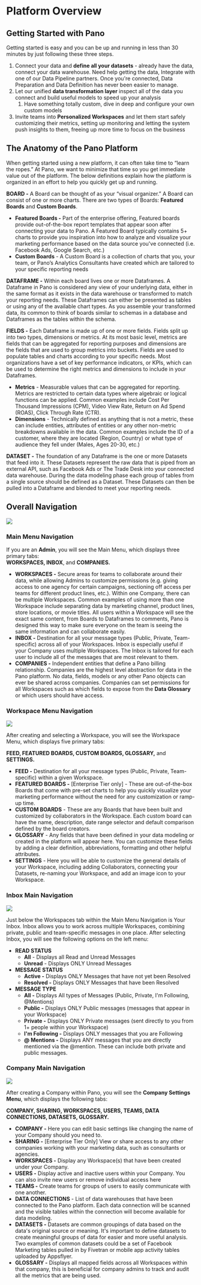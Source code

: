 # Platform Overview

## Getting Started with Pano

Getting started is easy and you can be up and running in less than 30 minutes by just following these three steps.

1. Connect your data and **define all your datasets** - already have the data, connect your data warehouse. Need help getting the data, Integrate with one of our Data Pipeline partners. Once you're connected, Data Preparation and Data Definition has never been easier to manage.
2. Let our unified **data transformation layer** inspect all of the data you connect and build useful models to speed up your analysis
   1. Have something totally custom, dive in deep and configure your own custom models
3. Invite teams into **Personalized Workspaces** and let them start safely customizing their metrics, setting up monitoring and letting the system push insights to them, freeing up more time to focus on the business

## The Anatomy of the Pano Platform

When getting started using a new platform, it can often take time to “learn the ropes.” At Pano, we want to minimize that time so you get immediate value out of the platform. The below definitions explain how the platform is organized in an effort to help you quickly get up and running.

**BOARD -** A Board can be thought of as your “visual organizer.” A Board can consist of one or more charts. There are two types of Boards: **Featured Boards** and **Custom Boards**.

* **Featured Boards -** Part of the enterprise offering, Featured boards provide out-of-the-box report templates that appear soon after connecting your data to Pano. A Featured Board typically contains 5+ charts to provide you inspiration into how to analyze and visualize your marketing performance based on the data source you've connected \(i.e. Facebook Ads, Google Search, etc.\)
* **Custom Boards** - A Custom Board is a collection of charts that you, your team, or Pano’s Analytics Consultants have created which are tailored to your specific reporting needs

**DATAFRAME -** Within each board lives one or more Dataframes. A Dataframe in Pano is considered any view of your underlying data, either in the same format as it exists in the data warehouse or transformed to match your reporting needs. These Dataframes can either be presented as tables or using any of the available chart types. As you assemble your transformed data, its common to think of boards similar to schemas in a database and Dataframes as the tables within the schema.

**FIELDS -** Each Dataframe is made up of one or more fields. Fields split up into two types, dimensions or metrics. At its most basic level, metrics are fields that can be aggregated for reporting purposes and dimensions are the fields that are used to group metrics into buckets. Fields are used to populate tables and charts according to your specific needs. Most organizations have a set of key performance indicators, or KPIs, which can be used to determine the right metrics and dimensions to include in your Dataframes.

* **Metrics** - Measurable values that can be aggregated for reporting. Metrics are restricted to certain data types where algebraic or logical functions can be applied. Common examples include Cost Per Thousand Impressions \(CPM\), Video View Rate, Return on Ad Spend \(ROAS\), Click Through Rate \(CTR\).
* **Dimensions** - Technically defined as anything that is not a metric, these can include entities, attributes of entities or any other non-metric breakdowns available in the data. Common examples include the ID of a customer, where they are located \(Region, Country\) or what type of audience they fell under \(Males, Ages 20-30, etc.\)

**DATASET -** The foundation of any Dataframe is the one or more Datasets that feed into it. These Datasets represent the raw data that is piped from an external API, such as Facebook Ads or The Trade Desk into your connected data warehouse. During the data modeling phase each group of tables from a single source should be defined as a Dataset. These Datasets can then be pulled into a Dataframe and blended to meet your reporting needs.

## **Overall Navigation**

![](overall-nav.png)

### **Main Menu Navigation**

If you are an **Admin**, you will see the Main Menu, which displays three primary tabs:  
**WORKSPACES, INBOX**, and **COMPANIES.**

* **WORKSPACES -** Secure areas for teams to collaborate around their data, while allowing Admins to customize permissions \(e.g. giving access to one agency for certain campaigns, sectioning off access per teams for different product lines, etc.\). Within one Company, there can be multiple Workspaces. Common examples of using more than one Workspace include separating data by marketing channel, product lines, store locations, or movie titles. All users within a Workspace will see the exact same content, from Boards to Dataframes to comments, Pano is designed this way to make sure everyone on the team is seeing the same information and can collaborate easily.
* **INBOX -** Destination for all your message types \(Public, Private, Team-specific\) across all of your Workspaces. Inbox is especially useful if your Company uses multiple Workspaces. The Inbox is tailored for each user to include all of the messages that are most relevant to them.
* **COMPANIES -** Independent entities that define a Pano billing relationship. Companies are the highest level abstraction for data in the Pano platform. No data, fields, models or any other Pano objects can ever be shared across companies. Companies can set permissions for all Workspaces such as which fields to expose from the **Data Glossary** or which users should have access.

### **Workspace Menu Navigation**

![](workspace-nav.png)

After creating and selecting a Workspace, you will see the Workspace Menu, which displays five primary tabs:

**FEED, FEATURED BOARDS, CUSTOM BOARDS, GLOSSARY,** and **SETTINGS.**

* **FEED -** Destination for all your message types \(Public, Private, Team-specific\) within a given Workspace.
* **FEATURED BOARDS -** \[Enterprise Tier only\] - These are out-of-the-box Boards that come with pre-set charts to help you quickly visualize your marketing performance without the need for any customization or ramp-up time.
* **CUSTOM BOARDS** - These are any Boards that have been built and customized by collaborators in the Workspace. Each custom board can have the name, description, date range selector and default comparison defined by the board creators. 
* **GLOSSARY** - Any fields that have been defined in your data modeling or created in the platform will appear here. You can customize these fields by adding a clear definition, abbreviations, formatting and other helpful attributes.
* **SETTINGS** - Here you will be able to customize the general details of your Workspace, including adding Collaborators, connecting your Datasets, re-naming your Workspace, and add an image icon to your Workspace.

### **Inbox Main Navigation**

![](inbox-nav.png)

Just below the Workspaces tab within the Main Menu Navigation is Your Inbox. Inbox allows you to work across multiple Workspaces, combining private, public and team-specific messages in one place. After selecting Inbox, you will see the following options on the left menu:

* **READ STATUS**
  * **All** - Displays all Read and Unread Messages
  * **Unread** - Displays ONLY Unread Messages
* **MESSAGE STATUS**
  * **Active -** Displays ONLY Messages that have not yet been Resolved
  * **Resolved -** Displays ONLY Messages that have been Resolved
* **MESSAGE TYPE**
  * **All -** Displays All types of Messages \(Public, Private, I'm Following, @Mentions\)
  * **Public -** Displays ONLY Public messages \(messages that appear in your Workspace\)
  * **Private -** Displays ONLY Private messages \(sent directly to you from 1+ people within your Workspace\)
  * **I'm Following -** Displays ONLY messages that you are Following
  * **@ Mentions -** Displays ANY messages that you are directly mentioned via the @mention. These can include both private and public messages.

### **Company Main Navigation**

![](company-nav.png)

After creating a Company within Pano, you will see the **Company Settings Menu**, which displays the following tabs:

**COMPANY, SHARING, WORKSPACES, USERS, TEAMS, DATA CONNECTIONS, DATASETS, GLOSSARY.**

* **COMPANY -** Here you can edit basic settings like changing the name of your Company should you need to.
* **SHARING -** \[Enterprise Tier Only\] View or share access to any other companies working with your marketing data, such as consultants or agencies.
* **WORKSPACES -** Display any Workspace\(s\) that have been created under your Company.
* **USERS -** Display active and inactive users within your Company. You can also invite new users or remove individual access here
* **TEAMS -** Create teams for groups of users to easily communicate with one another.
* **DATA CONNECTIONS** - List of data warehouses that have been connected to the Pano platform. Each data connection will be scanned and the visible tables within the connection will become available for data modeling.
* **DATASETS -** Datasets are common groupings of data based on the data's original source or meaning. It's important to define datasets to create meaningful groups of data for easier and more useful analysis. Two examples of common datasets could be a set of Facebook Marketing tables pulled in by Fivetran or mobile app activity tables uploaded by Appsflyer. 
* **GLOSSARY -** Displays all mapped fields across all Workspaces within that company, this is beneficial for company admins to track and audit all the metrics that are being used.

